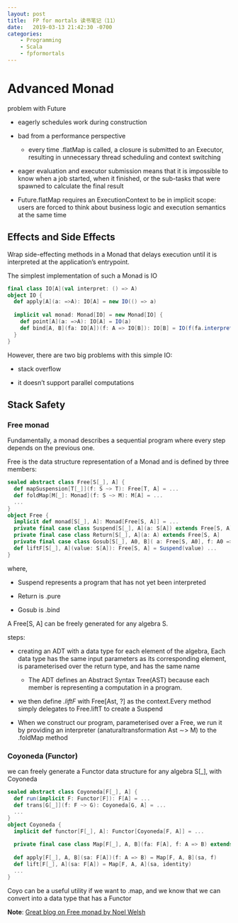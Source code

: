 ```yaml
---
layout: post
title:  FP for mortals 读书笔记（11）
date:   2019-03-13 21:42:30 -0700
categories: 
    - Programming
    - Scala 
    - fpformortals
---
```

# Advanced Monad

 problem with Future

 + eagerly schedules work during construction

 + bad from a performance perspective

    + every time .flatMap is called, a closure is submitted to an Executor, resulting in unnecessary thread scheduling and context switching

+  eager evaluation and executor submission means that it is impossible to know when a job started, when it finished, or the sub-tasks that were spawned to calculate the final result

+ Future.flatMap requires an ExecutionContext to be in implicit scope: users are forced to think about business logic and execution semantics at the same time

## Effects and Side Effects

Wrap side-effecting methods in a Monad that delays execution until it is interpreted at the application’s entrypoint.

The simplest implementation of such a Monad is IO

```scala
final class IO[A](val interpret: () => A) 
object IO { 
  def apply[A](a: =>A): IO[A] = new IO(() => a)
  
  implicit val monad: Monad[IO] = new Monad[IO] {
    def point[A](a: =>A): IO[A] = IO(a) 
    def bind[A, B](fa: IO[A])(f: A => IO[B]): IO[B] = IO(f(fa.interpret()).interpret()) 
  }
}
```

However, there are two big problems with this simple IO:
+ stack overflow 

+ it doesn’t support parallel computations

## Stack Safety

### Free monad

Fundamentally, a monad describes a sequential program where every step depends on the previous one. 

Free is the data structure representation of a Monad and is defined by three members:

```scala
sealed abstract class Free[S[_], A] { 
  def mapSuspension[T[_]](f: S ~> T): Free[T, A] = ... 
  def foldMap[M[_]: Monad](f: S ~> M): M[A] = ... 
  ... 
} 
object Free { 
  implicit def monad[S[_], A]: Monad[Free[S, A]] = ...
  private final case class Suspend[S[_], A](a: S[A]) extends Free[S, A] 
  private final case class Return[S[_], A](a: A) extends Free[S, A] 
  private final case class Gosub[S[_], A0, B]( a: Free[S, A0], f: A0 => Free[S, B] ) extends Free[S, B] { type A = A0 }
  def liftF[S[_], A](value: S[A]): Free[S, A] = Suspend(value) ...
}
```

where,

+ Suspend represents a program that has not yet been interpreted 

+ Return is .pure 

+ Gosub is .bind

A Free\[S, A\] can be freely generated for any algebra S.

steps:

+ creating an ADT with a data type for each element of the algebra, Each data type has the same input parameters as its corresponding element, is parameterised over the return type, and has the same name

  + The ADT defines an Abstract Syntax Tree(AST) because each member is representing a computation in a program.

+ we then define _.liftF_ with Free\[Ast, ?\] as the context.Every method simply delegates to Free.liftT to create a Suspend

+ When we construct our program, parameterised over a Free, we run it by providing an interpreter (anaturaltransformation Ast ∼> M) to the .foldMap method

### Coyoneda (Functor)

we can freely generate a Functor data structure for any algebra S\[\_\], with Coyoneda
```scala
sealed abstract class Coyoneda[F[_], A] { 
  def run(implicit F: Functor[F]): F[A] = ... 
  def trans[G[_]](f: F ~> G): Coyoneda[G, A] = ... 
  ... 
} 
object Coyoneda { 
  implicit def functor[F[_], A]: Functor[Coyoneda[F, A]] = ...

  private final case class Map[F[_], A, B](fa: F[A], f: A => B) extends Coyoneda[F, A] 
  
  def apply[F[_], A, B](sa: F[A])(f: A => B) = Map[F, A, B](sa, f) 
  def lift[F[_], A](sa: F[A]) = Map[F, A, A](sa, identity) 
  ...
}
```

Coyo can be a useful utility if we want to .map, and we know that we can convert into a data type that has a Functor

__Note__:
[Great blog on Free monad by Noel Welsh](https://underscore.io/blog/posts/2015/04/14/free-monads-are-simple.html)

